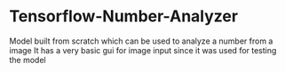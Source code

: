 # Tensorflow-Number-Analyzer
Model built from scratch which can be used to analyze a number from a image
It has a very basic gui for image input since it was used for testing the model
